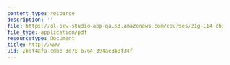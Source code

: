 ```yaml
---
content_type: resource
description: ''
file: https://ol-ocw-studio-app-qa.s3.amazonaws.com/courses/21g-114-chinese-vi-streamlined-spring-2005/2bdf4afacdbb3d78b764394ae3b8f34f_MIT21G_114S05_2_28j.pdf
file_type: application/pdf
resourcetype: Document
title: http://www
uid: 2bdf4afa-cdbb-3d78-b764-394ae3b8f34f
---
```

